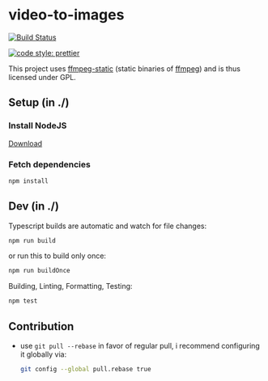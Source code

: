 # video-to-images

[![Build Status](https://travis-ci.com/ltetzlaff/video-to-images.svg?branch=master)](https://travis-ci.com/ltetzlaff/video-to-images)

[![code style: prettier](https://img.shields.io/badge/code_style-prettier-ff69b4.svg?style=flat-square)](https://github.com/prettier/prettier)

This project uses [ffmpeg-static](https://github.com/eugeneware/ffmpeg-static) (static binaries of [ffmpeg](https://github.com/FFmpeg/FFmpeg)) and is thus licensed under GPL.

## Setup (in ./)

### Install NodeJS

[Download](https://nodejs.org/en/download/current/)

### Fetch dependencies

```bash
npm install
```

## Dev (in ./)

Typescript builds are automatic and watch for file changes:
```bash
npm run build
```

or run this to build only once:
```bash
npm run buildOnce
```

Building, Linting, Formatting, Testing:
```bash
npm test
```

## Contribution

- use `git pull --rebase` in favor of regular pull, i recommend configuring it globally via:
  ```bash
  git config --global pull.rebase true
  ```

